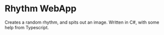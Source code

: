 # Rhythm WebApp

Creates a random rhythm, and spits out an image. Written in C#, with some help from Typescript.
